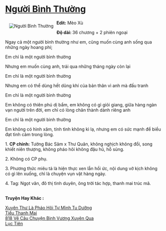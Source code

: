 <a href="https://utruyen.com/nguoi-binh-thuong/19157/" title="Người Bình Thường"><h1>Người Bình Thường</h1></a><div style="display:table"><img align="right" style="float: left; padding: 10px;" src="https://utruyen.com/images/story/200x260/nguoi-binh-thuong.jpg" alt="Người Bình Thường"><b>Edit:</b> Mèo Xù<p></p><b>Độ dài: </b>36 chương + 2 phiên ngoại<p></p>Ngay cả một người bình thường như em, cũng muốn cùng anh sống qua những ngày hoang phí;<p></p>Em chỉ là một người bình thường<p></p>Nhưng em muốn cùng anh, trải qua những tháng ngày còn lại<p></p>Em chỉ là một người bình thường<p></p>Nhưng em có thể dùng hết dũng khí của bản thân vì anh mà đấu tranh<p></p>Em chỉ là một người bình thường<p></p>Em không có thiên phú dị bẩm, em không có gì giỏi giang, giữa hàng ngàn vạn người trên đời, em chỉ có lòng chân thành dành riêng anh<p></p>Em chỉ là một người bình thường<p></p>Em không có hình xăm, tính tình không kì lạ, nhưng em có sức mạnh để biểu đạt tình cảm trong lòng.<p></p>1. <b>CP chính:</b> Tưởng Bác Sâm x Thư Quân, không nghịch không đổi, song khiết niên thượng, không pháo hôi không đậu hũ, hỗ sủng.<p></p>2. Không có CP phụ.<p></p>3. Phương thức miêu tả là hiện thực xen lẫn hồi ức, nội dung vở kịch không có gì lên xuống, chỉ là chuyện vụn vặt hàng ngày.<p></p>4. Tag: Ngọt văn, đô thị tình duyên, ông trời tác hợp, thanh mai trúc mã.</div><p><br><b>Truyện Hay Khác :</b></p><a href="https://utruyen.com/xuyen-thu-la-phao-hoi-tu-minh-tu-duong/18987/" alt="Xuyên Thư Là Pháo Hôi Tự Mình Tu Dưỡng">Xuyên Thư Là Pháo Hôi Tự Mình Tu Dưỡng</a><br/><a href="https://www.flickr.com/photos/183745219@N08/49152037006/" alt="Tiểu Thanh Mai">Tiểu Thanh Mai</a><br/><a href="https://github.com/quanluxury/ngontinh_sac/tree/master/truyenhay/18734/" alt="818 Về Câu Chuyện Binh Vương Xuyên Qua">818 Về Câu Chuyện Binh Vương Xuyên Qua</a><br/><a href="https://github.com/quanluxury/truyenhot/tree/master/truyenhay/5925/" alt="Lục Tiên">Lục Tiên</a><br/>